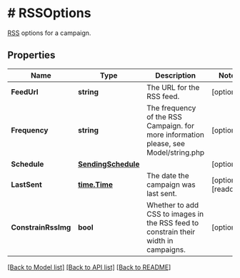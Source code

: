 # # RSSOptions
[RSS](https://mailchimp.com/help/share-your-blog-posts-with-mailchimp/) options for a campaign.

## Properties 


Name | Type | Description | Notes
------------ | ------------- | ------------- | -------------
**FeedUrl**| **string** | The URL for the RSS feed.  | [optional]
**Frequency**| **string** | The frequency of the RSS Campaign. for more information please, see Model/string.php  | [optional]
**Schedule**| [**SendingSchedule**](SendingSchedule.md) |   | [optional]
**LastSent**| [**time.Time**](time.Time.md) | The date the campaign was last sent.  | [optional] [readonly]
**ConstrainRssImg**| **bool** | Whether to add CSS to images in the RSS feed to constrain their width in campaigns.  | [optional]


[[Back to Model list]](../../README.md#models) [[Back to API list]](../../README.md#endpoints) [[Back to README]](../../README.md)

